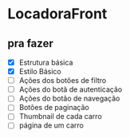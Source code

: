 # LocadoraFront

## pra fazer

* [x] Estrutura básica
* [x] Estilo Básico   
* [ ] Ações dos botões de filtro
* [ ] Ações do botã de autenticação
* [ ] Ações do botão de navegação
* [ ] Botões de paginação
* [ ] Thumbnail de cada carro
* [ ] página de um carro
